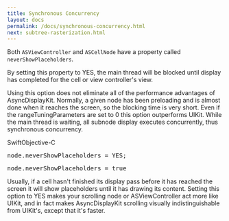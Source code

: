 ```yaml
---
title: Synchronous Concurrency
layout: docs
permalink: /docs/synchronous-concurrency.html
next: subtree-rasterization.html
---
```


Both `ASViewController` and `ASCellNode` have a property called `neverShowPlaceholders`.  

By setting this property to YES, the main thread will be blocked until display has completed for the cell or view controller's view.

Using this option does not eliminate all of the performance advantages of AsyncDisplayKit. Normally, a given node has been preloading and is almost done when it reaches the screen, so the blocking time is very short.  Even if the rangeTuningParameters are set to 0 this option outperforms UIKit.  While the main thread is waiting, all subnode display executes concurrently, thus synchronous concurrency.

<div class = "highlight-group">
<span class="language-toggle"><a data-lang="swift" class="swiftButton">Swift</a><a data-lang="objective-c" class = "active objcButton">Objective-C</a></span>
<div class = "code">
  <pre lang="objc" class="objcCode">
node.neverShowPlaceholders = YES;
</pre>
<pre lang="swift" class = "swiftCode hidden">
node.neverShowPlaceholders = true
</pre>
</div>
</div>

Usually, if a cell hasn't finished its display pass before it has reached the screen it will show placeholders until it has drawing its content.  Setting this option to YES makes your scrolling node or ASViewController act more like UIKit, and in fact makes AsyncDisplayKit scrolling visually indistinguishable from UIKit's, except that it's faster.
